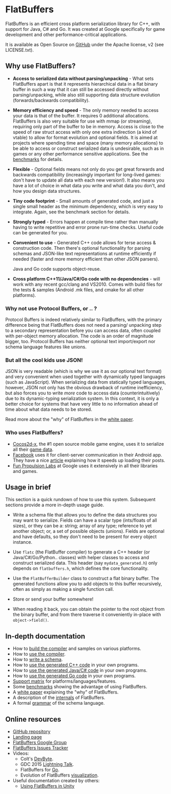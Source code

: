 # FlatBuffers

FlatBuffers is an efficient cross platform serialization library for C++,
with support for Java, C# and Go. It was created at Google specifically for game
development and other performance-critical applications.

It is available as Open Source on [GitHub](http://github.com/google/flatbuffers)
under the Apache license, v2 (see LICENSE.txt).

## Why use FlatBuffers?

-   **Access to serialized data without parsing/unpacking** - What sets
    FlatBuffers apart is that it represents hierarchical data in a flat
    binary buffer in such a way that it can still be accessed directly
    without parsing/unpacking, while also still supporting data
    structure evolution (forwards/backwards compatibility).

-   **Memory efficiency and speed** - The only memory needed to access
    your data is that of the buffer. It requires 0 additional allocations.
    FlatBuffers is also very
    suitable for use with mmap (or streaming), requiring only part of the
    buffer to be in memory. Access is close to the speed of raw
    struct access with only one extra indirection (a kind of vtable) to
    allow for format evolution and optional fields. It is aimed at
    projects where spending time and space (many memory allocations) to
    be able to access or construct serialized data is undesirable, such
    as in games or any other performance sensitive applications. See the
    [benchmarks](md__benchmarks.html) for details.

-   **Flexible** - Optional fields means not only do you get great
    forwards and backwards compatibility (increasingly important for
    long-lived games: don't have to update all data with each new
    version!). It also means you have a lot of choice in what data you
    write and what data you don't, and how you design data structures.

-   **Tiny code footprint** - Small amounts of generated code, and just
    a single small header as the minimum dependency, which is very easy
    to integrate. Again, see the benchmark section for details.

-   **Strongly typed** - Errors happen at compile time rather than
    manually having to write repetitive and error prone run-time checks.
    Useful code can be generated for you.

-   **Convenient to use** - Generated C++ code allows for terse access
    & construction code. Then there's optional functionality for parsing
    schemas and JSON-like text representations at runtime efficiently if
    needed (faster and more memory efficient than other JSON
    parsers).

    Java and Go code supports object-reuse.

-   **Cross platform C++11/Java/C#/Go code with no dependencies** - will work
    with any recent gcc/clang and VS2010. Comes with build files for the tests &
    samples (Android .mk files, and cmake for all other platforms).

### Why not use Protocol Buffers, or .. ?

Protocol Buffers is indeed relatively similar to FlatBuffers,
with the primary difference being that FlatBuffers does not need a parsing/
unpacking step to a secondary representation before you can
access data, often coupled with per-object memory allocation. The code
is an order of magnitude bigger, too. Protocol Buffers has neither optional
text import/export nor schema language features like unions.

### But all the cool kids use JSON!

JSON is very readable (which is why we use it as our optional text
format) and very convenient when used together with dynamically typed
languages (such as JavaScript). When serializing data from statically
typed languages, however, JSON not only has the obvious drawback of runtime
inefficiency, but also forces you to write *more* code to access data
(counterintuitively) due to its dynamic-typing serialization system.
In this context, it is only a better choice for systems that have very
little to no information ahead of time about what data needs to be stored.

Read more about the "why" of FlatBuffers in the
[white paper](md__white_paper.html).

### Who uses FlatBuffers?
-   [Cocos2d-x](http://www.cocos2d-x.org/), the #1 open source mobile game
    engine, uses it to serialize all their
    [game data](http://www.cocos2d-x.org/reference/native-cpp/V3.5/d7/d2d/namespaceflatbuffers.html).
-   [Facebook](http://facebook.com/) uses it for client-server communication in
    their Android app. They have a nice
    [article](https://code.facebook.com/posts/872547912839369/improving-facebook-s-performance-on-android-with-flatbuffers/)
    explaining how it speeds up loading their posts.
-   [Fun Propulsion Labs](https://developers.google.com/games/#Tools)
    at Google uses it extensively in all their libraries and games.

## Usage in brief

This section is a quick rundown of how to use this system. Subsequent
sections provide a more in-depth usage guide.

-   Write a schema file that allows you to define the data structures
    you may want to serialize. Fields can have a scalar type
    (ints/floats of all sizes), or they can be a: string; array of any type;
    reference to yet another object; or, a set of possible objects (unions).
    Fields are optional and have defaults, so they don't need to be
    present for every object instance.

-   Use `flatc` (the FlatBuffer compiler) to generate a C++ header (or
    Java/C#/Go/Python.. classes) with helper classes to access and construct
    serialized data. This header (say `mydata_generated.h`) only depends on
    `flatbuffers.h`, which defines the core functionality.

-   Use the `FlatBufferBuilder` class to construct a flat binary buffer.
    The generated functions allow you to add objects to this
    buffer recursively, often as simply as making a single function call.

-   Store or send your buffer somewhere!

-   When reading it back, you can obtain the pointer to the root object
    from the binary buffer, and from there traverse it conveniently
    in-place with `object->field()`.

## In-depth documentation

-   How to [build the compiler](md__building.html) and samples on various
    platforms.
-   How to [use the compiler](md__compiler.html).
-   How to [write a schema](md__schemas.html).
-   How to [use the generated C++ code](md__cpp_usage.html) in your own
    programs.
-   How to [use the generated Java/C# code](md__java_usage.html) in your own
    programs.
-   How to [use the generated Go code](md__go_usage.html) in your own
    programs.
-   [Support matrix](md__support.html) for platforms/languages/features.
-   Some [benchmarks](md__benchmarks.html) showing the advantage of using
    FlatBuffers.
-   A [white paper](md__white_paper.html) explaining the "why" of FlatBuffers.
-   A description of the [internals](md__internals.html) of FlatBuffers.
-   A formal [grammar](md__grammar.html) of the schema language.

## Online resources

-   [GitHub repository](http://github.com/google/flatbuffers)
-   [Landing page](http://google.github.io/flatbuffers)
-   [FlatBuffers Google Group](http://group.google.com/group/flatbuffers)
-   [FlatBuffers Issues Tracker](http://github.com/google/flatbuffers/issues)
-   Videos:
    - Colt's [DevByte](https://www.youtube.com/watch?v=iQTxMkSJ1dQ).
    - GDC 2015 [Lightning Talk](https://www.youtube.com/watch?v=olmL1fUnQAQ).
    - FlatBuffers for [Go](https://www.youtube.com/watch?v=-BPVId_lA5w).
    - Evolution of FlatBuffers
      [visualization](https://www.youtube.com/watch?v=a0QE0xS8rKM).
-   Useful documentation created by others:
    - [Using FlatBuffers in Unity](http://exiin.com/blog/flatbuffers-for-unity-sample-code/)
